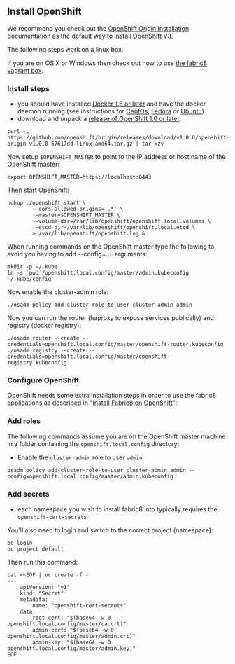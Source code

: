 ## Install OpenShift

We recommend you check out the [OpenShift Origin Installation documentation](http://docs.openshift.org/latest/getting_started/dev_get_started/installation.html) as the default way to install [OpenShift V3](http://www.openshift.org/).

The following steps work on a linux box.

If you are on OS X or Windows then check out how to use [the fabric8 vagrant box](openShiftWithFabric8Vagrant.html).

### Install steps

* you should have installed [Docker 1.6 or later](https://docs.docker.com/installation/#installation) and have the docker daemon running (see instructions for [CentOs](https://docs.docker.com/installation/centos/), [Fedora](https://docs.docker.com/installation/fedora/) or [Ubuntu](https://docs.docker.com/installation/ubuntulinux/))
* download and unpack a [release of OpenShift 1.0 or later](https://github.com/openshift/origin/releases/):

```
curl -L https://github.com/openshift/origin/releases/download/v1.0.0/openshift-origin-v1.0.0-67617dd-linux-amd64.tar.gz | tar xzv
```


Now setup `$OPENSHIFT_MASTER` to point to the IP address or host name of the OpenShift master:

```
export OPENSHIFT_MASTER=https://localhost:8443
```
Then start OpenShift:
```
nohup ./openshift start \
        --cors-allowed-origins='.*' \
        --master=$OPENSHIFT_MASTER \
        --volume-dir=/var/lib/openshift/openshift.local.volumes \
        --etcd-dir=/var/lib/openshift/openshift.local.etcd \
        > /var/lib/openshift/openshift.log &
```

When running commands on the OpenShift master type the following to avoid you having to add --config=.... arguments:

```
mkdir -p ~/.kube
ln -s `pwd`/openshift.local.config/master/admin.kubeconfig ~/.kube/config
```

Now enable the cluster-admin role:

```
./osadm policy add-cluster-role-to-user cluster-admin admin
```

Now you can run the router (haproxy to expose services publically) and registry (docker registry):

```
./osadm router --create --credentials=openshift.local.config/master/openshift-router.kubeconfig
./osadm registry --create --credentials=openshift.local.config/master/openshift-registry.kubeconfig
```

### Configure OpenShift

OpenShift needs some extra installation steps in order to use the fabric8 applications as described in
"[Install Fabric8 on OpenShift](fabric8OnOpenShift.html)":

### Add roles

The following commands assume you are on the OpenShift master machine in a folder containing the `openshift.local.config` directory:

* Enable the `cluster-admin` role to user `admin`

```
osadm policy add-cluster-role-to-user cluster-admin admin --config=openshift.local.config/master/admin.kubeconfig
```

### Add secrets

* each namespace you wish to install fabric8 into typically requires the `openshift-cert-secrets`


You'll also need to login and switch to the correct project (namespace):

```
oc login
oc project default
```

Then run this command:

```
cat <<EOF | oc create -f -
---
	apiVersion: "v1"
	kind: "Secret"
	metadata:
		name: "openshift-cert-secrets"
	data:
		root-cert: "$(base64 -w 0 openshift.local.config/master/ca.crt)"
		admin-cert: "$(base64 -w 0 openshift.local.config/master/admin.crt)"
		admin-key: "$(base64 -w 0 openshift.local.config/master/admin.key)"
EOF
```

